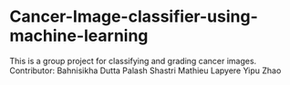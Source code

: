 # Cancer-Image-classifier-using-machine-learning
This is a group project for classifying and grading cancer images.
Contributor:
Bahnisikha Dutta
Palash Shastri
Mathieu Lapyere
Yipu Zhao

